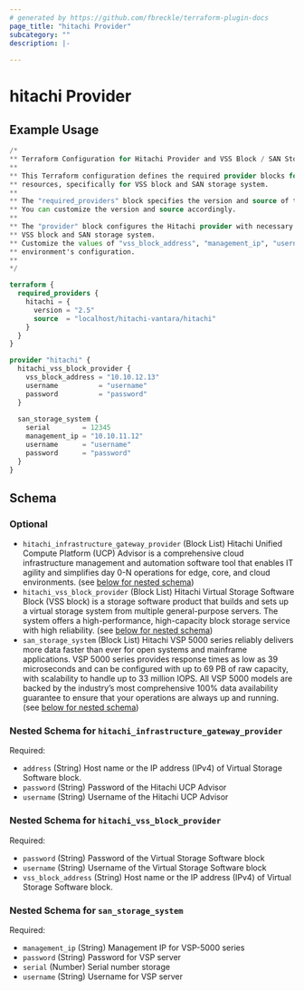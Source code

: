 ```yaml
---
# generated by https://github.com/fbreckle/terraform-plugin-docs
page_title: "hitachi Provider"
subcategory: ""
description: |-
  
---
```


# hitachi Provider



## Example Usage

```terraform
/*
** Terraform Configuration for Hitachi Provider and VSS Block / SAN Storage System
**
** This Terraform configuration defines the required provider blocks for interacting with Hitachi
** resources, specifically for VSS block and SAN storage system.
**
** The "required_providers" block specifies the version and source of the Hitachi provider to be used.
** You can customize the version and source accordingly.
**
** The "provider" block configures the Hitachi provider with necessary authentication details for the
** VSS block and SAN storage system.
** Customize the values of "vss_block_address", "management_ip", "username", and "password" to match your
** environment's configuration.
**
*/

terraform {
  required_providers {
    hitachi = {
      version = "2.5"
      source  = "localhost/hitachi-vantara/hitachi"
    }
  }
}

provider "hitachi" {
  hitachi_vss_block_provider {
    vss_block_address = "10.10.12.13"
    username          = "username"
    password          = "password"
  }
  
  san_storage_system {
    serial        = 12345
    management_ip = "10.10.11.12"
    username      = "username"
    password      = "password"
  }
}
```

<!-- schema generated by tfplugindocs -->
## Schema

### Optional

- `hitachi_infrastructure_gateway_provider` (Block List) Hitachi Unified Compute Platform (UCP) Advisor is a comprehensive cloud infrastructure management and automation software tool that enables IT agility and simplifies day 0-N operations for edge, core, and cloud environments. (see [below for nested schema](#nestedblock--hitachi_infrastructure_gateway_provider))
- `hitachi_vss_block_provider` (Block List) Hitachi Virtual Storage Software Block (VSS block) is a storage software product that builds and sets up a virtual storage system from multiple general-purpose servers. The system offers a high-performance, high-capacity block storage service with high reliability. (see [below for nested schema](#nestedblock--hitachi_vss_block_provider))
- `san_storage_system` (Block List) Hitachi VSP 5000 series reliably delivers more data faster than ever for open systems and mainframe applications. VSP 5000 series provides response times as low as 39 microseconds and can be configured with up to 69 PB of raw capacity, with scalability to handle up to 33 million IOPS. All VSP 5000 models are backed by the industry’s most comprehensive 100% data availability guarantee to ensure that your operations are always up and running. (see [below for nested schema](#nestedblock--san_storage_system))

<a id="nestedblock--hitachi_infrastructure_gateway_provider"></a>
### Nested Schema for `hitachi_infrastructure_gateway_provider`

Required:

- `address` (String) Host name or the IP address (IPv4) of Virtual Storage Software block.
- `password` (String) Password of the Hitachi UCP Advisor
- `username` (String) Username of the Hitachi UCP Advisor


<a id="nestedblock--hitachi_vss_block_provider"></a>
### Nested Schema for `hitachi_vss_block_provider`

Required:

- `password` (String) Password of the Virtual Storage Software block
- `username` (String) Username of the Virtual Storage Software block
- `vss_block_address` (String) Host name or the IP address (IPv4) of Virtual Storage Software block.


<a id="nestedblock--san_storage_system"></a>
### Nested Schema for `san_storage_system`

Required:

- `management_ip` (String) Management IP for VSP-5000 series
- `password` (String) Password for VSP server
- `serial` (Number) Serial number storage
- `username` (String) Username for VSP server
